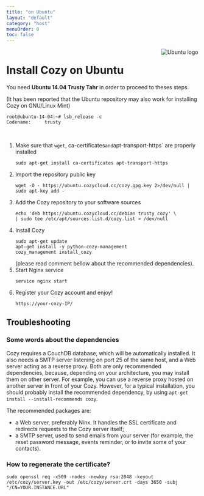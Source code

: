 ```yaml
---
title: "on Ubuntu"
layout: "default"
category: "host"
menuOrder: 0
toc: false
---
```



<div style="height: 0; overflow: shown; text-align: right">
<img alt="Ubuntu logo" src="/assets/images/ubuntu-logo.png">
</div>

# Install Cozy on Ubuntu

You need **Ubuntu 14.04 Trusty Tahr** in order to proceed to theses steps.

(It has been reported that the Ubuntu repository may also work for installing Cozy on GNU/Linux Mint)

```
root@ubuntu-14-04:~# lsb_release -c
Codename:     trusty
```

<br>

1. Make sure that `wget`, ca-certificates` and `apt-transport-https` are properly installed
    ```
    sudo apt-get install ca-certificates apt-transport-https
    ```
2. Import the repository public key
    ```
    wget -O - https://ubuntu.cozycloud.cc/cozy.gpg.key 2>/dev/null | sudo apt-key add -
    ```
3. Add the Cozy repository to your software sources
    ```
    echo 'deb https://ubuntu.cozycloud.cc/debian trusty cozy' \
    | sudo tee /etc/apt/sources.list.d/cozy.list > /dev/null
    ```
4. Install Cozy
    ```
    sudo apt-get update
    apt-get install -y python-cozy-management
    cozy_management install_cozy
    ```
    (please read comment bellow about the recommended dependencies).
6. Start Nginx service
    ```
    service nginx start
    ```
7. Register your Cozy account and enjoy!
    ```
    https://your-cozy-IP/
    ```

## Troubleshooting

### Some words about the dependencies

Cozy requires a CouchDB database, which will be automatically installed. It also needs a SMTP server listening on port 25 of the same host, and a Web server acting as a reverse proxy. Both are only recommended dependencies, because, depending on your architecture, you may install them on other server. For example, you can use a reverse proxy hosted on another server in front of your Cozy. However, for a typical installation, you should probably install the recommended dependency, by using `apt-get install --install-recommends cozy`.

The recommended packages are:

* a Web server, preferably Ninx. It handles the SSL certificate and redirects requests to the Cozy server itself;
* a SMTP server, used to send emails from your server (for example, the reset password message, events reminder, or to invite some of your contacts).


### How to regenerate the certificate?

    sudo openssl req -x509 -nodes -newkey rsa:2048 -keyout /etc/cozy/server.key -out /etc/cozy/server.crt -days 3650 -subj "/CN=YOUR.INSTANCE.URL"
